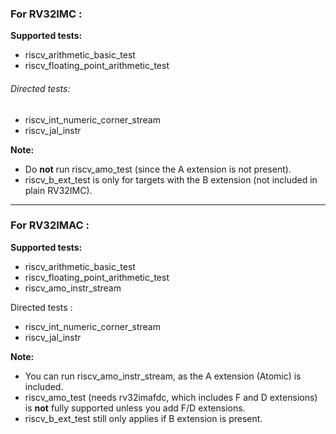 ### For  **RV32IMC** :

**Supported tests:**

* riscv_arithmetic_basic_test
* riscv_floating_point_arithmetic_test

###### Directed tests:

* riscv_int_numeric_corner_stream
* riscv_jal_instr

**Note:**

* Do **not** run riscv_amo_test (since the A extension is not present).
* riscv_b_ext_test is only for targets with the B extension (not included in plain RV32IMC).

---

### For  **RV32IMAC** :

**Supported tests:**

* riscv_arithmetic_basic_test
* riscv_floating_point_arithmetic_test
* riscv_amo_instr_stream

Directed tests :

* riscv_int_numeric_corner_stream
* riscv_jal_instr

**Note:**

* You can run riscv_amo_instr_stream, as the A extension (Atomic) is included.
* riscv_amo_test (needs rv32imafdc, which includes F and D extensions) is **not** fully supported unless you add F/D extensions.
* riscv_b_ext_test still only applies if B extension is present.
